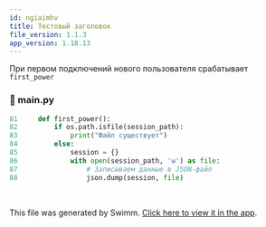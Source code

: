 ```yaml
---
id: ngiaimhv
title: Тестовый заголовок
file_version: 1.1.3
app_version: 1.18.13
---
```


При первом подключений нового пользователя срабатывает `first_power`<swm-token data-swm-token=":main.py:81:2:2:`def first_power():`"/>
<!-- NOTE-swimm-snippet: the lines below link your snippet to Swimm -->
### 📄 main.py
```python
81     def first_power():
82         if os.path.isfile(session_path):
83             print("Файл существует")
84         else:
85             session = {}
86             with open(session_path, 'w') as file:
87                 # Записываем данные в JSON-файл
88                 json.dump(session, file)
```

<br/>

This file was generated by Swimm. [Click here to view it in the app](https://app.swimm.io/repos/Z2l0aHViJTNBJTNBQVZEX2JvdFRlbGVncmFtJTNBJTNBSXZhbmdvMTI4/docs/ngiaimhv).
